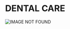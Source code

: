 # DENTAL CARE

![IMAGE NOT FOUND](https://github.com/the-souroov/dental-care/blob/main/images/site-preview.PNG?raw=true)
